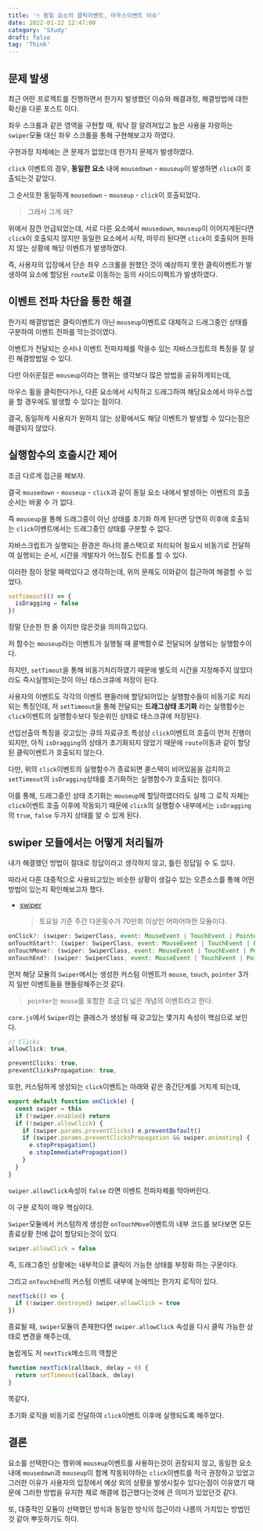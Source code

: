 ```yaml
---
title: '🖱 동일 요소의 클릭이벤트, 마우스이벤트 이슈'
date: 2022-01-22 12:47:00
category: 'Study'
draft: false
tag: 'Think'
---
```


## 문제 발생

최근 어떤 프로젝트를 진행하면서 한가지 발생했던 이슈와 해결과정, 해결방법에 대한 확신을 다룬 포스트 이다.

좌우 스크롤과 같은 영역을 구현할 때, 워낙 잘 알려져있고 높은 사용을 자랑하는 `swiper`모듈 대신 좌우 스크롤을 통해 구현해보고자 하였다.

구현과정 자체에는 큰 문제가 없었는데 한가지 문제가 발생하였다.

`click` 이벤트의 경우, **동일한 요소** 내에 `mousedown` - `mouseup`이 발생하면 `click`이 호출되는것 같았다.

그 순서또한 동일하게 `mousedown` - `mouseup` - `click`이 호출되었다.

> 그래서 그게 왜?

위에서 잠깐 언급되었는데, 서로 다른 요소에서 `mousedown`, `mouseup`이 이어지게된다면 `click`이 호출되지 않지만 동일한 요소에서 시작, 마무리 된다면 `click`이 호출되어 원하지 않는 상황에 해당 이벤트가 발생하였다.

즉, 사용자의 입장에서 단순 좌우 스크롤을 원했던 것이 예상하지 못한 클릭이벤트가 발생하여 요소에 할당된 `route`로 이동하는 등의 사이드이펙트가 발생하였다.

## 이벤트 전파 차단을 통한 해결

한가지 해결방법은 클릭이벤트가 아닌 `mouseup`이벤트로 대체하고 드래그중인 상태를 구분하여 이벤트 전파를 막는것이였다.

이벤트가 전달되는 순서나 이벤트 전파자체를 막을수 있는 자바스크립트의 특징을 잘 살린 해결방법일 수 있다.

다만 아쉬운점은 `mouseup`이라는 행위는 생각보다 많은 방법을 공유하게되는데,

마우스 휠을 클릭한다거나, 다른 요소에서 시작하고 드래그하여 해당요소에서 마우스업을 할 경우에도 발생할 수 있다는 점이다.

결국, 동일하게 사용자가 원하지 않는 상황에서도 해당 이벤트가 발생할 수 있다는점은 해결되지 않았다.

## 실행함수의 호출시간 제어

조금 다르게 접근을 해보자.

결국 `mousedown` - `mouseup` - `click`과 같이 동일 요소 내에서 발생하는 이벤트의 호출순서는 바꿀 수 가 없다.

즉 `mouseup`을 통해 드래그중이 아닌 상태를 초기화 하게 된다면 당연히 이후에 호출되는 `click`이벤트에서는 드래그중인 상태를 구분할 수 없다.

자바스크립트가 실행되는 환경은 하나의 콜스택으로 처리되어 필요시 비동기로 전달하여 실행되는 순서, 시간을 개발자가 어느정도 컨트롤 할 수 있다.

이러한 점이 정말 매력있다고 생각하는데, 위의 문제도 이와같이 접근하여 해결할 수 있었다.

```js
setTimeout(() => {
  isDragging = false
})
```

정말 단순한 한 줄 이지만 많은것을 의미하고있다.

저 함수는 `mouseup`라는 이벤트가 실행될 때 콜백함수로 전달되어 실행되는 실행함수이다.

하지만, `setTimout`을 통해 비동기처리하였기 때문에 별도의 시간을 지정해주지 않았더라도 즉시실행되는것이 아닌 태스크큐에 저장이 된다.

사용자의 이벤트도 각각의 이벤트 핸들러에 할당되어있는 실행함수들이 비동기로 처리되는 특징인데, 저 `setTimeout`을 통해 전달되는 **드래그상태 초기화** 라는 실행함수는 `click`이벤트의 실행함수보다 뒷순위인 상태로 태스크큐에 저장된다.

선입선출의 특징을 갖고있는 큐의 자료규조 특성상 `click`이벤트의 호출이 먼저 진행이 되지만, 아직 `isDragging`의 상태가 초기화되지 않았기 때문에 `route`이동과 같이 할당된 클릭이벤트가 호출되지 않는다.

다만, 위의 `click`이벤트의 실행함수가 종료되면 콜스택이 비어있음을 감지하고 `setTimeout`의 `isDragging`상태를 초기화하는 실행함수가 호출되는 점이다.

이를 통해, 드래그중인 상태 초기화는 `mouseup`에 할당하였더라도 실제 그 로직 자체는 `click`이벤트 호출 이후에 작동되기 때문에 `click`의 실행함수 내부에서는 `isDragging`의 `true`, `false` 두가지 상태를 알 수 있게 된다.

## swiper 모듈에서는 어떻게 처리될까

내가 해결했던 방법이 절대로 정답이라고 생각하지 않고, 틀린 정답일 수 도 있다.

따라서 다른 대중적으로 사용되고있는 비슷한 상황이 생길수 있는 오픈소스를 통해 어떤 방법이 있는지 확인해보고자 했다.

- [swiper](https://www.npmjs.com/package/swiper)
  > 토요일 기준 주간 다운횟수가 70만회 이상인 어마어마한 모듈이다.

```js
onClick?: (swiper: SwiperClass, event: MouseEvent | TouchEvent | PointerEvent) => void;
onTouchStart?: (swiper: SwiperClass, event: MouseEvent | TouchEvent | PointerEvent) => void;
onTouchMove?: (swiper: SwiperClass, event: MouseEvent | TouchEvent | PointerEvent) => void;
onTouchEnd?: (swiper: SwiperClass, event: MouseEvent | TouchEvent | PointerEvent) => void;
```

먼저 해당 모듈의 `Swiper`에서는 생성한 커스텀 이벤트가 `mouse`, `touch`, `pointer` 3가지 일반 이벤트들을 핸들링해주는것 같다.

> `pointer`는 `mouse`를 포함한 조금 더 넓은 개념의 이벤트라고 한다.

`core.js`에서 `Swiper`라는 클래스가 생성될 때 갖고있는 몇가지 속성이 핵심으로 보인다.

```js
// Clicks
allowClick: true,

preventClicks: true,
preventClicksPropagation: true,
```

또한, 커스텀하게 생성되는 `click`이벤트는 아래와 같은 중간단계를 거치게 되는데,

```js
export default function onClick(e) {
  const swiper = this
  if (!swiper.enabled) return
  if (!swiper.allowClick) {
    if (swiper.params.preventClicks) e.preventDefault()
    if (swiper.params.preventClicksPropagation && swiper.animating) {
      e.stopPropagation()
      e.stopImmediatePropagation()
    }
  }
}
```

`swiper.allowClick`속성이 `false` 라면 이벤트 전파자체를 막아버린다.

이 구분 로직이 매우 핵심이다.

`Swiper`모듈에서 커스텀하게 생성한 `onTouchMove`이벤트의 내부 코드를 보다보면 모든 종료상황 전에 값이 할당되는것이 있다.

```js
swiper.allowClick = false
```

즉, 드래그중인 상황에는 내부적으로 클릭이 가능한 상태를 부정화 하는 구문이다.

그리고 `onTouchEnd`의 커스텀 이벤트 내부에 눈에띄는 한가지 로직이 있다.

```js
nextTick(() => {
  if (!swiper.destroyed) swiper.allowClick = true
})
```

종료될 때, `swiper`모듈이 존재한다면 `swiper.allowClick` 속성을 다시 클릭 가능한 상태로 변경을 해주는데,

놀랍게도 저 `nextTick`메소드의 역할은

```js
function nextTick(callback, delay = 0) {
  return setTimeout(callback, delay)
}
```

똑같다.

초기화 로직을 비동기로 전달하여 `click`이벤트 이후에 실행되도록 해주었다.

## 결론

요소를 선택한다는 행위에 `mouseup`이벤트를 사용하는것이 권장되지 않고, 동일한 요소 내에 `mousedown`과 `mouseup`이 함께 작동되야하는 `click`이벤트를 적극 권장하고 있었고 그러한 이유가 사용자의 입장에서 예상 외의 상황을 발생시킬수 있다는점이 이유였기 때문에 그러한 방법을 유지한 채로 해결에 접근했다는것에 큰 의미가 있었던것 같다.

또, 대중적인 모듈이 선택했던 방식과 동일한 방식의 접근이라 나름의 가치있는 방법인것 같아 뿌듯하기도 하다.
